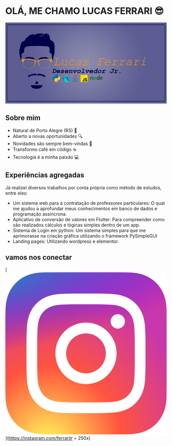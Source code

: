 # OLÁ, ME CHAMO LUCAS FERRARI 😎

![banner principal](/imgs/banner.png)

## Sobre mim 

* Natural de Porto Alegre (RS) 📌
* Aberto a novas oportunidades 🔍
* Novidades são sempre bem-vindas 📖
* Transformo café em código ☕
* Tecnologia é a minha paixão 💻
 
## Experiências agregadas
 
Já realizei diversos trabalhos por conta própria como método de estudos, entre eles:
 
 
* Um sistema web para a contratação de professores particulares:
    O qual me ajudou a aprofundar meus conhecimentos em banco de dados e programação assíncrona.
* Aplicativo de conversão de valores em Flutter: 
    Para compreender como são realizados cálculos e lógicas simples dentro de um app. 
* Sistema de Login em python:
    Um sistema simples para que me aprimorasse na criação gráfica utilizando o framework PySimpleGUI
* Landing pages:
    Utilizando wordpress e elementor.

## vamos nos conectar
[![instagramlogo](/imgs/instagram-logo.png)](https://instagram.com/ferrarilr = 250x)